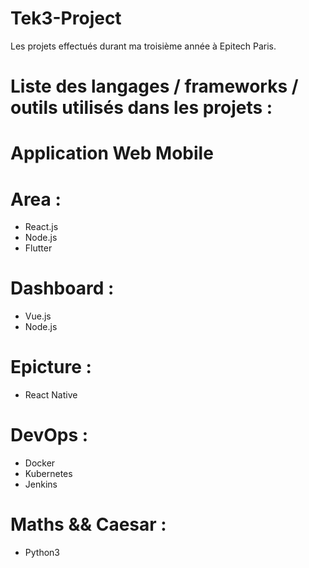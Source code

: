 # Tek3-Project
Les projets effectués durant ma troisième année à Epitech Paris.</br>

# Liste des langages / frameworks / outils utilisés dans les projets :

# Application Web Mobile
 # Area :
  * React.js
  * Node.js
  * Flutter
 # Dashboard :
  * Vue.js
  * Node.js
 # Epicture :
  * React Native
 
 # DevOps :
  * Docker
  * Kubernetes
  * Jenkins

 # Maths && Caesar :
  * Python3
